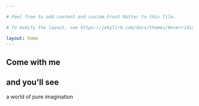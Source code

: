 ```yaml
---

# Feel free to add content and custom Front Matter to this file.

# To modify the layout, see https://jekyllrb.com/docs/themes/#overriding-theme-defaults

layout: home
---
```


## Come with me
## and you'll see
a world of pure imagination
